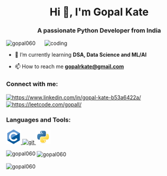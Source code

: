 <h1 align="center">Hi 👋, I'm Gopal Kate</h1>
<h3 align="center">A passionate Python Developer from India</h3>

<img align="right" alt="coding" width="400" src="https://cdn.dribbble.com/users/1292677/screenshots/6139167/avento.gif">

<p align="left"> <img src="https://komarev.com/ghpvc/?username=gopal060&label=Profile%20views&color=0e75b6&style=flat" alt="gopal060" /> </p>

- 🌱 I’m currently learning **DSA, Data Science and ML/AI**

- 📫 How to reach me **gopalrkate@gmail.com**

<h3 align="left">Connect with me:</h3>
<p align="left">
<a href="https://linkedin.com/in/https://www.linkedin.com/in/gopal-kate-b53a6422a/" target="blank"><img align="center" src="https://raw.githubusercontent.com/rahuldkjain/github-profile-readme-generator/master/src/images/icons/Social/linked-in-alt.svg" alt="https://www.linkedin.com/in/gopal-kate-b53a6422a/" height="30" width="40" /></a>
<a href="https://www.leetcode.com/https://leetcode.com/gopall/" target="blank"><img align="center" src="https://raw.githubusercontent.com/rahuldkjain/github-profile-readme-generator/master/src/images/icons/Social/leet-code.svg" alt="https://leetcode.com/gopall/" height="30" width="40" /></a>
</p>

<h3 align="left">Languages and Tools:</h3>
<p align="left"> <a href="https://www.cprogramming.com/" target="_blank" rel="noreferrer"> <img src="https://raw.githubusercontent.com/devicons/devicon/master/icons/c/c-original.svg" alt="c" width="40" height="40"/> </a> <a href="https://git-scm.com/" target="_blank" rel="noreferrer"> <img src="https://www.vectorlogo.zone/logos/git-scm/git-scm-icon.svg" alt="git" width="40" height="40"/> </a> <a href="https://www.python.org" target="_blank" rel="noreferrer"> <img src="https://raw.githubusercontent.com/devicons/devicon/master/icons/python/python-original.svg" alt="python" width="40" height="40"/> </a> </p>

<p><img align="left" src="https://github-readme-stats.vercel.app/api/top-langs?username=gopal060&show_icons=true&locale=en&layout=compact" alt="gopal060" /></p>

<p>&nbsp;<img align="center" src="https://github-readme-stats.vercel.app/api?username=gopal060&show_icons=true&locale=en" alt="gopal060" /></p>

<p><img align="center" src="https://github-readme-streak-stats.herokuapp.com/?user=gopal060&" alt="gopal060" /></p>
